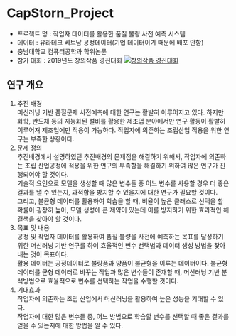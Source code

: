 # CapStorn_Project
- 프로젝트 명 : 작업자 데이터를 활용한 품질 불량 사전 예측 시스템
- 데이터 : 유라테크 베트남 공정데이터(기업 데이터이기 때문에 배포 안함)
- 충남대학교 컴퓨터공학과 학위논문
- 참가 대회 : 2019년도 창의작품 경진대회
[![창의작품 경진대회](http://img.youtube.com/vi/RlQEoJaLQRA/0.jpg)](https://www.youtube.com/watch?v=o6ouqZAxguw) 
## 연구 개요
1. 추진 배경  
머신러닝 기반 품질문제 사전예측에 대한 연구는 활발히 이루어지고 있다. 하지만 화학, 반도체 등의 지능화된 설비를 활용한 제조업 분야에서만 연구 활동이 활발히 이루어져 제조업에만 적용이 가능하다. 작업자에 의존하는 조립산업 적용을 위한 연구는 부족한 상황이다.
1. 문제 정의  
추진배경에서 설명하였던 추진배경의 문제점을 해결하기 위해서, 작업자에 의존하는 조립 산업공정에 적용을 위한 연구의 부족함을 해결하기 위하여 많은 연구가 진행되어야 할 것이다.  
기술적 요인으로 모델을 생성할 때 많은 변수들 중 어느 변수를 사용할 경우 더 좋은 결과를 낼 수 있는지, 과적합을 방지할 수 있을지에 대한 연구가 필요할 것이다.  
그리고, 불균형 데이터를 활용하여 학습을 할 때, 비율이 높은 클래스로 선택을 할 확률이 굉장히 높아, 모델 생성에 큰 제약이 있는데 이를 방지하기 위한 효과적인 해결책을 찾아야 할 것이다.  
1. 목표 및 내용  
공정 및 작업자 데이터를 활용하여 품질 불량을 사전에 예측하는 목표를 달성하기 위한 머신러닝 기반 연구를 하여 효율적인 변수 선택법과 데이터 생성 방법을 찾아내는 것이 목표이다.  
활용 데이터는 공정데이터로 불량품과 양품이 불균형을 이루는 데이터이다. 불균형 데이터를 균형 데이터로 바꾸는 작업과 많은 변수들이 존재할 때, 머신러닝 기반 분석방법으로 효율적으로 변수를 선택하는 작업을 수행할 것이다.
1. 기대효과  
작업자에 의존하는 조립 산업에서 머신러닝을 활용하여 높은 성능을 기대할 수 있다.  
작업자에 대한 많은 변수들 중, 어느 방법으로 학습할 변수를 선택할 때 좋은 결과를 얻을 수 있는지에 대한 방법을 알 수 있다.


